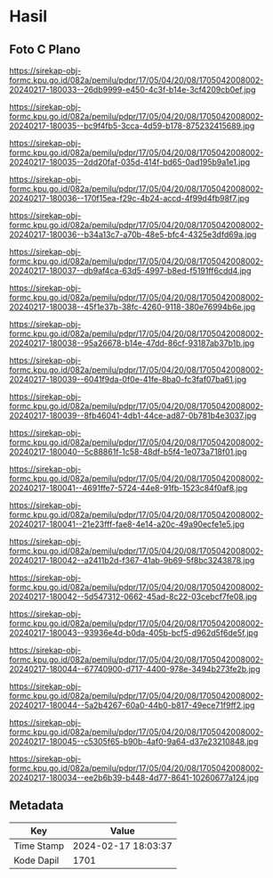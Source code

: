 # Hasil

## Foto C Plano

https://sirekap-obj-formc.kpu.go.id/082a/pemilu/pdpr/17/05/04/20/08/1705042008002-20240217-180033--26db9999-e450-4c3f-b14e-3cf4209cb0ef.jpg

https://sirekap-obj-formc.kpu.go.id/082a/pemilu/pdpr/17/05/04/20/08/1705042008002-20240217-180035--bc9f4fb5-3cca-4d59-b178-875232415689.jpg

https://sirekap-obj-formc.kpu.go.id/082a/pemilu/pdpr/17/05/04/20/08/1705042008002-20240217-180035--2dd20faf-035d-414f-bd65-0ad195b9a1e1.jpg

https://sirekap-obj-formc.kpu.go.id/082a/pemilu/pdpr/17/05/04/20/08/1705042008002-20240217-180036--170f15ea-f29c-4b24-accd-4f99d4fb98f7.jpg

https://sirekap-obj-formc.kpu.go.id/082a/pemilu/pdpr/17/05/04/20/08/1705042008002-20240217-180036--b34a13c7-a70b-48e5-bfc4-4325e3dfd69a.jpg

https://sirekap-obj-formc.kpu.go.id/082a/pemilu/pdpr/17/05/04/20/08/1705042008002-20240217-180037--db9af4ca-63d5-4997-b8ed-f5191ff6cdd4.jpg

https://sirekap-obj-formc.kpu.go.id/082a/pemilu/pdpr/17/05/04/20/08/1705042008002-20240217-180038--45f1e37b-38fc-4260-9118-380e76994b6e.jpg

https://sirekap-obj-formc.kpu.go.id/082a/pemilu/pdpr/17/05/04/20/08/1705042008002-20240217-180038--95a26678-b14e-47dd-86cf-93187ab37b1b.jpg

https://sirekap-obj-formc.kpu.go.id/082a/pemilu/pdpr/17/05/04/20/08/1705042008002-20240217-180039--6041f9da-0f0e-41fe-8ba0-fc3faf07ba61.jpg

https://sirekap-obj-formc.kpu.go.id/082a/pemilu/pdpr/17/05/04/20/08/1705042008002-20240217-180039--8fb46041-4db1-44ce-ad87-0b781b4e3037.jpg

https://sirekap-obj-formc.kpu.go.id/082a/pemilu/pdpr/17/05/04/20/08/1705042008002-20240217-180040--5c88861f-1c58-48df-b5f4-1e073a718f01.jpg

https://sirekap-obj-formc.kpu.go.id/082a/pemilu/pdpr/17/05/04/20/08/1705042008002-20240217-180041--4691ffe7-5724-44e8-91fb-1523c84f0af8.jpg

https://sirekap-obj-formc.kpu.go.id/082a/pemilu/pdpr/17/05/04/20/08/1705042008002-20240217-180041--21e23fff-fae8-4e14-a20c-49a90ecfe1e5.jpg

https://sirekap-obj-formc.kpu.go.id/082a/pemilu/pdpr/17/05/04/20/08/1705042008002-20240217-180042--a2411b2d-f367-41ab-9b69-5f8bc3243878.jpg

https://sirekap-obj-formc.kpu.go.id/082a/pemilu/pdpr/17/05/04/20/08/1705042008002-20240217-180042--5d547312-0662-45ad-8c22-03cebcf7fe08.jpg

https://sirekap-obj-formc.kpu.go.id/082a/pemilu/pdpr/17/05/04/20/08/1705042008002-20240217-180043--93936e4d-b0da-405b-bcf5-d962d5f6de5f.jpg

https://sirekap-obj-formc.kpu.go.id/082a/pemilu/pdpr/17/05/04/20/08/1705042008002-20240217-180044--67740900-d717-4400-978e-3494b273fe2b.jpg

https://sirekap-obj-formc.kpu.go.id/082a/pemilu/pdpr/17/05/04/20/08/1705042008002-20240217-180044--5a2b4267-60a0-44b0-b817-49ece71f9ff2.jpg

https://sirekap-obj-formc.kpu.go.id/082a/pemilu/pdpr/17/05/04/20/08/1705042008002-20240217-180045--c5305f65-b90b-4af0-9a64-d37e23210848.jpg

https://sirekap-obj-formc.kpu.go.id/082a/pemilu/pdpr/17/05/04/20/08/1705042008002-20240217-180034--ee2b6b39-b448-4d77-8641-10260677a124.jpg


## Metadata

| Key        | Value               |
| ---------- | ------------------- |
| Time Stamp | 2024-02-17 18:03:37 |
| Kode Dapil | 1701                |



